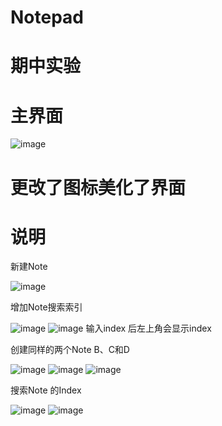 # Notepad
# 期中实验

# 主界面  

![image](https://github.com/xiaoaini12138/Notepad/blob/master/screenshot/09.png)

# 更改了图标美化了界面

# 说明

新建Note

![image](https://github.com/xiaoaini12138/Notepad/blob/master/screenshot/01.png)

增加Note搜索索引

![image](https://github.com/xiaoaini12138/Notepad/blob/master/screenshot/02.png)
![image](https://github.com/xiaoaini12138/Notepad/blob/master/screenshot/03.png)
输入index 后左上角会显示index


创建同样的两个Note B、C和D

![image](https://github.com/xiaoaini12138/Notepad/blob/master/screenshot/04.png)
![image](https://github.com/xiaoaini12138/Notepad/blob/master/screenshot/05.png)
![image](https://github.com/xiaoaini12138/Notepad/blob/master/screenshot/06.png)

搜索Note 的Index 

![image](https://github.com/xiaoaini12138/Notepad/blob/master/screenshot/07.png)
![image](https://github.com/xiaoaini12138/Notepad/blob/master/screenshot/08.png)
